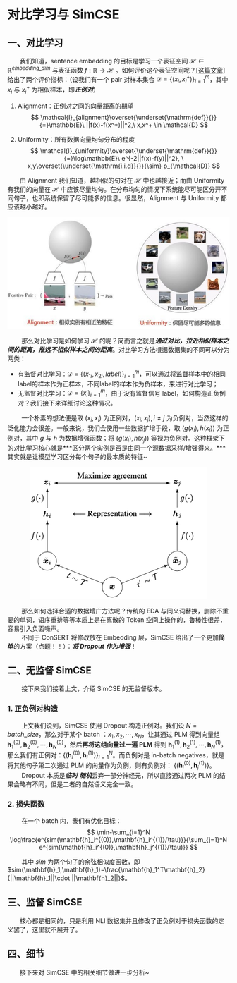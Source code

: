 # 对比学习与 SimCSE
## 一、对比学习
&emsp;&emsp;我们知道，sentence embedding 的目标是学习一个表征空间 $\mathcal{H}\in \mathbb{R}^{embedding\_ dim}$ 与表征函数 $f:\mathbb{R}\rightarrow \mathcal{H}$ 。如何评价这个表征空间呢？[[这篇文章]](https://arxiv.org/abs/2005.10242) 给出了两个评价指标：（设我们有一个 pair 对样本集合 $\mathcal{D}=\{(x_i,x_i^+)\}_{i=1}^{m}$，其中 $x_i$ 与 $x_i^+$ 为相似样本，即***正例对***）
1. Alignment：正例对之间的向量距离的期望  
$$
\mathcal{l}_{alignment}\overset{\underset{\mathrm{def}}{}}{=}\mathbb{E}\ ||f(x)-f(x^+)||^2,\ x,x^+ \in \mathcal{D}
$$

2. Uniformity：所有数据向量均匀分布的程度  
$$
\mathcal{l}_{uniformity}\overset{\underset{\mathrm{def}}{}}{=}\log\mathbb{E}\ e^{-2||f(x)-f(y)||^2}, \ x,y\overset{\underset{\mathrm{i.i.d}}{}}{\sim} p_{\mathcal{D}}
$$

&emsp;&emsp;由 Alignment 我们知道，越相似的句对在 $\mathcal{H}$ 中也越接近；而由 Uniformity 有我们的向量在 $\mathcal{H}$ 中应该尽量均匀。在分布均匀的情况下系统能尽可能区分开不同句子，也即系统保留了尽可能多的信息。很显然，Alignment 与 Uniformity 都应该越小越好。  

<center><img src='1.jpg' wigth='30%'/></center>

&emsp;&emsp; 那么对比学习是如何学习 $\mathcal{H}$ 的呢？简而言之就是***通过对比，拉近相似样本之间的距离，推远不相似样本之间的距离***。对比学习方法根据数据集的不同可以分为两类：
* 有监督对比学习：$\mathcal{D}=\{(x_{1i},x_{2i},label)\}_{i=1}^m$，可以通过将监督样本中的相同label的样本作为正样本，不同label的样本作为负样本，来进行对比学习；
* 无监督对比学习：$\mathcal{D}=\{x_i\}_{i=1}^m$，由于没有监督信号 label，如何构造正负例对？我们接下来详细讨论这种情况。

&emsp;&emsp; 一个朴素的想法便是取 $(x_i,x_i)$ 为正例对，$(x_i,x_j),i\neq j$ 为负例对，当然这样的泛化能力会很差。一般来说，我们会使用一些数据扩增手段，取 $(g(x_i),h(x_i))$ 为正例对，其中 $g$ 与 $h$ 为数据增强函数；将 $(g(x_i),h(x_j))$ 等视为负例对。这种框架下的对比学习核心就是***区分两个实例是否是由同一个源数据采样/增强得来。***其实就是让模型学习区分每个句子的最本质的特征~  
<center><img src="2.png"  style="zoom:100%;" width="80%"/></center>

&emsp;&emsp; 那么如何选择合适的数据增广方法呢？传统的 EDA 与同义词替换，删除不重要的单词，语序重排等等本质上是在离散的 Token 空间上操作的，鲁棒性很差，容易引入负面噪声。  
&emsp;&emsp; 不同于 ConSERT 将修改放在 Embedding 层，SimCSE 给出了一个更加**简单**的方案（点题！！）：***将 Dropout 作为增强***！  

## 二、无监督 SimCSE
&emsp;&emsp; 接下来我们接着上文，介绍 SimCSE 的无监督版本。  
### 1. 正负例对构造 
&emsp;&emsp; 上文我们说到，SimCSE 使用 Dropout 构造正例对。我们设 $N=batch\_ size$，那么对于某个 batch ：${x_1,x_2,\cdots,x_N}$，让其通过 PLM 得到向量组 $\mathbf{h}_1^{(0)},\mathbf{h}_2^{(0)},\cdots,\mathbf{h}_N^{(0)}$，然后**再将这组向量过一遍 PLM** 得到 $\mathbf{h}_1^{(1)},\mathbf{h}_2^{(1)},\cdots,\mathbf{h}_N^{(1)}$，那么我们有正例对：$\{(\mathbf{h}_i^{(0)},\mathbf{h}_i^{(1)})\}_{i=1}^N$。而负例对是 in-batch negatives，就是将其他句子第二次通过 PLM 的向量作为负例，则有负例对： $\{(\mathbf{h}_i^{(0)},\mathbf{h}_j^{(1)})\}$。   
&emsp;&emsp; Dropout 本质是***临时*** ***随机***丢弃一部分神经元，所以直接通过两次 PLM 的结果会略有不同，但是二者的自然语义完全一致。  

### 2. 损失函数
&emsp;&emsp; 在一个 batch 内，我们有优化目标：  
$$
\min-\sum_{i=1}^N \log\frac{e^{sim(\mathbf{h}_i^{(0)},\mathbf{h}_i^{(1)}/\tau)}}{\sum_{j=1}^N e^{sim(\mathbf{h}_i^{(0)},\mathbf{h}_j^{(1)}/\tau)}}
$$

&emsp;&emsp; 其中 $sim$ 为两个句子的余弦相似度函数，即 $sim(\mathbf{h}_1,\mathbf{h}_1)=\frac{\mathbf{h}_1^T\mathbf{h}_2}{||\mathbf{h}_1||\cdot ||\mathbf{h}_2||}$。

## 三、监督 SimCSE
&emsp;&emsp;核心都是相同的，只是利用 NLI 数据集并且修改了正负例对于损失函数的定义罢了，这里就不展开了。  


## 四、细节
&emsp;&emsp;接下来对 SimCSE 中的相关细节做进一步分析~